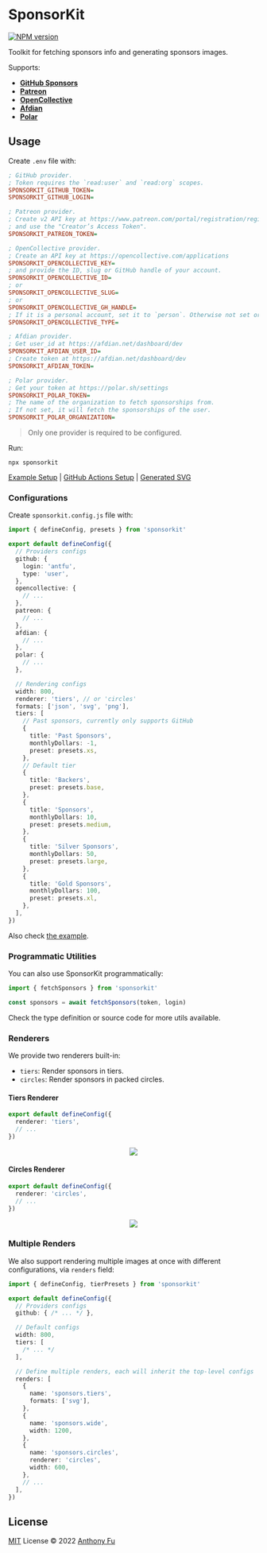 # SponsorKit

[![NPM version](https://img.shields.io/npm/v/sponsorkit?color=a1b858&label=)](https://www.npmjs.com/package/sponsorkit)

Toolkit for fetching sponsors info and generating sponsors images.

Supports:

- [**GitHub Sponsors**](https://github.com/sponsors)
- [**Patreon**](https://www.patreon.com/)
- [**OpenCollective**](https://opencollective.com/)
- [**Afdian**](https://afdian.net/)
- [**Polar**](https://polar.sh/)

## Usage

Create `.env` file with:

```ini
; GitHub provider.
; Token requires the `read:user` and `read:org` scopes.
SPONSORKIT_GITHUB_TOKEN=
SPONSORKIT_GITHUB_LOGIN=

; Patreon provider.
; Create v2 API key at https://www.patreon.com/portal/registration/register-clients
; and use the "Creator’s Access Token".
SPONSORKIT_PATREON_TOKEN=

; OpenCollective provider.
; Create an API key at https://opencollective.com/applications
SPONSORKIT_OPENCOLLECTIVE_KEY=
; and provide the ID, slug or GitHub handle of your account.
SPONSORKIT_OPENCOLLECTIVE_ID=
; or
SPONSORKIT_OPENCOLLECTIVE_SLUG=
; or
SPONSORKIT_OPENCOLLECTIVE_GH_HANDLE=
; If it is a personal account, set it to `person`. Otherwise not set or set to `collective`
SPONSORKIT_OPENCOLLECTIVE_TYPE=

; Afdian provider.
; Get user_id at https://afdian.net/dashboard/dev
SPONSORKIT_AFDIAN_USER_ID=
; Create token at https://afdian.net/dashboard/dev
SPONSORKIT_AFDIAN_TOKEN=

; Polar provider.
; Get your token at https://polar.sh/settings
SPONSORKIT_POLAR_TOKEN=
; The name of the organization to fetch sponsorships from.
; If not set, it will fetch the sponsorships of the user.
SPONSORKIT_POLAR_ORGANIZATION=
```

> Only one provider is required to be configured.

Run:

```base
npx sponsorkit
```

[Example Setup](./example/) | [GitHub Actions Setup](https://github.com/antfu/static/blob/master/.github/workflows/scheduler.yml) | [Generated SVG](https://cdn.jsdelivr.net/gh/antfu/static/sponsors.svg)

### Configurations

Create `sponsorkit.config.js` file with:

```ts
import { defineConfig, presets } from 'sponsorkit'

export default defineConfig({
  // Providers configs
  github: {
    login: 'antfu',
    type: 'user',
  },
  opencollective: {
    // ...
  },
  patreon: {
    // ...
  },
  afdian: {
    // ...
  },
  polar: {
    // ...
  },

  // Rendering configs
  width: 800,
  renderer: 'tiers', // or 'circles'
  formats: ['json', 'svg', 'png'],
  tiers: [
    // Past sponsors, currently only supports GitHub
    {
      title: 'Past Sponsors',
      monthlyDollars: -1,
      preset: presets.xs,
    },
    // Default tier
    {
      title: 'Backers',
      preset: presets.base,
    },
    {
      title: 'Sponsors',
      monthlyDollars: 10,
      preset: presets.medium,
    },
    {
      title: 'Silver Sponsors',
      monthlyDollars: 50,
      preset: presets.large,
    },
    {
      title: 'Gold Sponsors',
      monthlyDollars: 100,
      preset: presets.xl,
    },
  ],
})
```

Also check [the example](./example/).

### Programmatic Utilities

You can also use SponsorKit programmatically:

```ts
import { fetchSponsors } from 'sponsorkit'

const sponsors = await fetchSponsors(token, login)
```

Check the type definition or source code for more utils available.

### Renderers

We provide two renderers built-in:

- `tiers`: Render sponsors in tiers.
- `circles`: Render sponsors in packed circles.

#### Tiers Renderer

```ts
export default defineConfig({
  renderer: 'tiers',
  // ...
})
```

<p align="center">
  <a href="https://cdn.jsdelivr.net/gh/antfu/static/sponsors.svg">
    <img src='https://cdn.jsdelivr.net/gh/antfu/static/sponsors.svg'/>
  </a>
</p>

#### Circles Renderer

```ts
export default defineConfig({
  renderer: 'circles',
  // ...
})
```

<p align="center">
  <a href="https://cdn.jsdelivr.net/gh/antfu/static/sponsors.circles.svg">
    <img src='https://cdn.jsdelivr.net/gh/antfu/static/sponsors.circles.svg'/>
  </a>
</p>

### Multiple Renders

We also support rendering multiple images at once with different configurations, via `renders` field:

```ts
import { defineConfig, tierPresets } from 'sponsorkit'

export default defineConfig({
  // Providers configs
  github: { /* ... */ },

  // Default configs
  width: 800,
  tiers: [
    /* ... */
  ],

  // Define multiple renders, each will inherit the top-level configs
  renders: [
    {
      name: 'sponsors.tiers',
      formats: ['svg'],
    },
    {
      name: 'sponsors.wide',
      width: 1200,
    },
    {
      name: 'sponsors.circles',
      renderer: 'circles',
      width: 600,
    },
    // ...
  ],
})
```

## License

[MIT](./LICENSE) License © 2022 [Anthony Fu](https://github.com/antfu)

